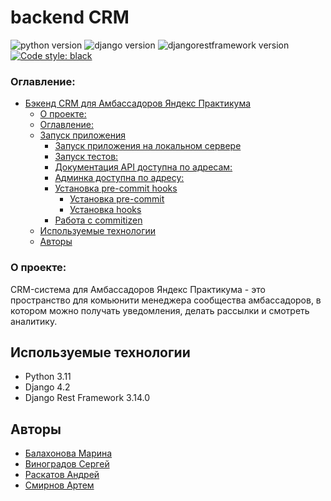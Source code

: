 # backend CRM
![python version](https://img.shields.io/badge/Python-3.11-green)
![django version](https://img.shields.io/badge/Django-4.2-green)
![djangorestframework version](https://img.shields.io/badge/DRF-3.14-green)
[![Code style: black](https://img.shields.io/badge/code%20style-black-000000.svg)](https://github.com/psf/black)
### Оглавление:
- [Бэкенд CRM для Амбассадоров Яндекс Практикума](#бэкенд-CRM)
    - [О проекте:](#о-проекте)
    - [Оглавление:](#оглавление)
  - [Запуск приложения](#запуск-приложения)
      - [Запуск приложения на локальном сервере](#запуск-приложения-на-локальном-сервере)
      - [Запуск тестов:](#запуск-тестов)
      - [Документация API доступна по адресам:](#документация-api-доступна-по-адресам)
      - [Админка доступна по адресу:](#админка-доступна-по-адресу)
    - [Установка pre-commit hooks](#установка-pre-commit-hooks)
      - [Установка pre-commit](#установка-pre-commit)
      - [Установка hooks](#установка-hooks)
    - [Работа с commitizen](#работа-с-commitizen)
  - [Используемые технологии](#используемые-технологии)
  - [Авторы](#авторы)

### О проекте:
CRM-система для Амбассадоров Яндекс Практикума - это пространство для комьюнити менеджера сообщества амбассадоров, в котором можно получать уведомления, делать рассылки и смотреть аналитику. 

## Используемые технологии
- Python 3.11
- Django 4.2
- Django Rest Framework 3.14.0

## Авторы
- [Балахонова Марина](https://github.com/margoloko)
- [Виноградов Сергей](https://github.com/yan-gabala)
- [Раскатов Андрей](https://github.com/Diavolution)
- [Смирнов Артем](https://github.com/BeardedDev1911)

